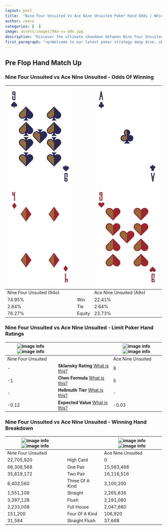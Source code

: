 ```yaml
---
layout: post
title:  "Nine Four Unsuited Vs Ace Nine Unsuited Poker Hand Odds | Which Is The Better Hand In Poker? A Complete Guide"
author: reece
categories: [  ]
image: assets/images/94o-vs-a9o.jpg
description: "Discover the ultimate showdown between Nine Four Unsuited and Ace Nine Unsuited in poker! Uncover the odds, strategies, and scenarios where one hand triumphs over the other. Get ready to up your poker game with this thrilling analysis."
first_paragraph: "<p>Welcome to our latest poker strategy deep dive, where we're pitting two distinct hands against each other in a high-stakes showdown: Nine Four Unsuited vs Ace Nine Unsuited.</p><p>In the dynamic world of poker, every decision counts, and knowing which hand holds the upper hand is key to your success at the table.</p><p>In this article, we'll dissect these two hands, explore the scenarios where one dominates the other, and equip you with the knowledge to make strategic choices that can tip the odds in your favor.</p><p>Get ready to unravel the intriguing dynamics of these poker hands and elevate your game to new heights.</p>"
---
```




[comment]: # (sp0)

## Pre Flop Hand Match Up

<div class="table hand-ratings" markdown="1"> 



### Nine Four Unsuited vs Ace Nine Unsuited - Odds Of Winning


    
| ![image info](assets/images/hand1/9.png) ![image info](assets/images/hand1/4o.png) |  | ![image info](assets/images/hand2/a.png) ![image info](assets/images/hand2/9o.png) |
| -------- | -------- | -------- |
| Nine Four Unsuited (94o) |  | Ace Nine Unsuited (A9o) |
| 74.95% | Win | 22.41% |
| 2.64% | Tie | 2.64% |
| 76.27% | Equity | 23.73% |




[comment]: # (sp1)



### Nine Four Unsuited vs Ace Nine Unsuited - Limit Poker Hand Ratings


    
| ![image info](https://www.riverpairs.com/assets/images/hand1/9.png) ![image info](https://www.riverpairs.com/assets/images/hand1/4o.png) |  | ![image info](https://www.riverpairs.com/assets/images/hand2/a.png) ![image info](https://www.riverpairs.com/assets/images/hand2/9o.png) |
| -------- | -------- | -------- |
| Nine Four Unsuited |  | Ace Nine Unsuited |
| - | **Sklansky Rating** [What is this?](/sklansky-rating-explained) | 8 |
| -1 | **Chen Formula** [What is this?](/chen-formula-explained) | 5 |
| - | **Hellmuth Tier** [What is this?](/Hellmuth-tier-explained) | - |
| -0.12 | **Expected Value** [What is this?](/expected-value-explained) | -0.03 |




[comment]: # (sp2)



### Nine Four Unsuited vs Ace Nine Unsuited - Winning Hand Breakdown


    
| ![image info](https://www.riverpairs.com/assets/images/hand1/9.png) ![image info](https://www.riverpairs.com/assets/images/hand1/4o.png) |  | ![image info](https://www.riverpairs.com/assets/images/hand2/a.png) ![image info](https://www.riverpairs.com/assets/images/hand2/9o.png) |
| -------- | -------- | -------- |
| Nine Four Unsuited |  | Ace Nine Unsuited |
| 22,705,920 | High Card | 0 |
| 66,308,568 | One Pair | 15,583,488 |
| 35,819,172 | Two Pair | 16,116,516 |
| 6,403,560 | Three Of A Kind | 3,100,200 |
| 1,551,108 | Straight | 2,265,636 |
| 3,397,128 | Flush | 2,191,080 |
| 2,233,008 | Full House | 2,047,680 |
| 151,200 | Four Of A Kind | 106,920 |
| 31,584 | Straight Flush | 37,668 |




[comment]: # (sp3)



</div>

[comment]: # (sp4)



[comment]: # (sp5)

